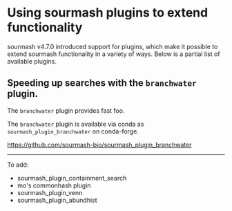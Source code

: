 # Using sourmash plugins to extend functionality

sourmash v4.7.0 introduced support for plugins, which make it possible
to extend sourmash functionality in a variety of ways. Below is a
partial list of available plugins.

## Speeding up searches with the `branchwater` plugin.

The `branchwater` plugin provides fast foo.

The `branchwater` plugin is available via conda as
`sourmash_plugin_branchwater` on conda-forge.

https://github.com/sourmash-bio/sourmash_plugin_branchwater

---

To add:

* sourmash_plugin_containment_search
* mo's commonhash plugin
* sourmash_plugin_venn
* sourmash_plugin_abundhist
